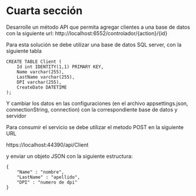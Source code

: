 # Cuarta sección

Desarrolle un método API que permita agregar clientes a una base de datos con la siguiente url: 
http://localhost:6552/controlador/{action}/{id}

Para esta solución se debe utilizar una base de datos SQL server, con la siguiente tabla
```
CREATE TABLE Client (
    Id int IDENTITY(1,1) PRIMARY KEY,
	Name varchar(255),
    LastName varchar(255),
    DPI varchar(255),
    CreateDate DATETIME
);
```

Y cambiar los datos en las configuraciones (en el archivo appsettings.json, connectionString, connection) con la correspondiente base de datos y servidor

Para consumir el servicio se debe utilizar el metodo POST en la siguiente URL

https://localhost:44390/api/Client

y enviar un objeto JSON con la siguiente estructura:

```
{
    "Name" : "nombre",
    "LastName" : "apellido",
    "DPI" : "numero de dpi"
}
```